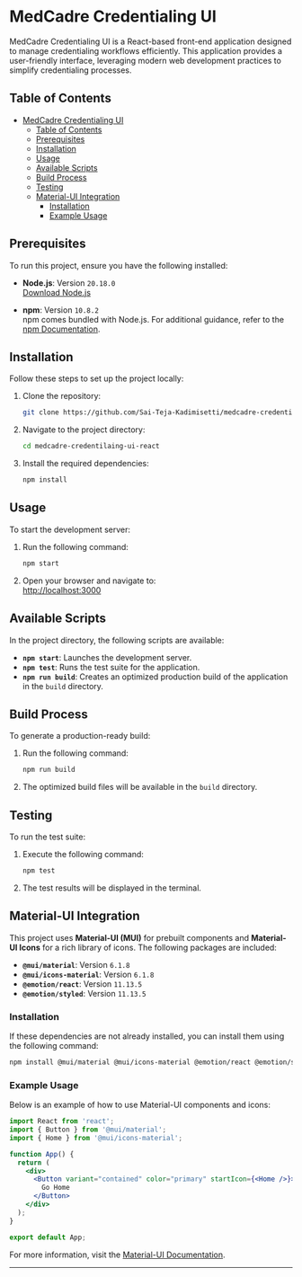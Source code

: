 # MedCadre Credentialing UI

MedCadre Credentialing UI is a React-based front-end application designed to manage credentialing workflows efficiently. This application provides a user-friendly interface, leveraging modern web development practices to simplify credentialing processes.

## Table of Contents

- [MedCadre Credentialing UI](#medcadre-credentialing-ui)
  - [Table of Contents](#table-of-contents)
  - [Prerequisites](#prerequisites)
  - [Installation](#installation)
  - [Usage](#usage)
  - [Available Scripts](#available-scripts)
  - [Build Process](#build-process)
  - [Testing](#testing)
  - [Material-UI Integration](#material-ui-integration)
    - [Installation](#installation-1)
    - [Example Usage](#example-usage)

## Prerequisites

To run this project, ensure you have the following installed:

- **Node.js**: Version `20.18.0`  
  [Download Node.js](https://nodejs.org/)  

- **npm**: Version `10.8.2`  
  npm comes bundled with Node.js. For additional guidance, refer to the [npm Documentation](https://docs.npmjs.com/).

## Installation

Follow these steps to set up the project locally:

1. Clone the repository:  
   ```bash
   git clone https://github.com/Sai-Teja-Kadimisetti/medcadre-credentilaing-ui-react.git
   ```

2. Navigate to the project directory:  
   ```bash
   cd medcadre-credentilaing-ui-react
   ```

3. Install the required dependencies:  
   ```bash
   npm install
   ```

## Usage

To start the development server:

1. Run the following command:  
   ```bash
   npm start
   ```

2. Open your browser and navigate to:  
   [http://localhost:3000](http://localhost:3000)

## Available Scripts

In the project directory, the following scripts are available:

- **`npm start`**: Launches the development server.  
- **`npm test`**: Runs the test suite for the application.  
- **`npm run build`**: Creates an optimized production build of the application in the `build` directory.  

## Build Process

To generate a production-ready build:

1. Run the following command:  
   ```bash
   npm run build
   ```

2. The optimized build files will be available in the `build` directory.

## Testing

To run the test suite:

1. Execute the following command:  
   ```bash
   npm test
   ```

2. The test results will be displayed in the terminal.

## Material-UI Integration

This project uses **Material-UI (MUI)** for prebuilt components and **Material-UI Icons** for a rich library of icons. The following packages are included:

- **`@mui/material`**: Version `6.1.8`  
- **`@mui/icons-material`**: Version `6.1.8`  
- **`@emotion/react`**: Version `11.13.5`  
- **`@emotion/styled`**: Version `11.13.5`  

### Installation

If these dependencies are not already installed, you can install them using the following command:  
```bash
npm install @mui/material @mui/icons-material @emotion/react @emotion/styled
```

### Example Usage

Below is an example of how to use Material-UI components and icons:

```jsx
import React from 'react';
import { Button } from '@mui/material';
import { Home } from '@mui/icons-material';

function App() {
  return (
    <div>
      <Button variant="contained" color="primary" startIcon={<Home />}>
        Go Home
      </Button>
    </div>
  );
}

export default App;
```

For more information, visit the [Material-UI Documentation](https://mui.com/).

---
